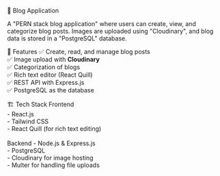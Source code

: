  📝 Blog Application
 
A "PERN stack blog application" where users can create, view, and categorize blog posts. Images are uploaded using "Cloudinary", and blog data is stored in a
"PostgreSQL" database.

🚀 Features
✅ Create, read, and manage blog posts  
✅ Image upload with **Cloudinary**  
✅ Categorization of blogs  
✅ Rich text editor (React Quill)  
✅ REST API with Express.js  
✅ PostgreSQL as the database 

🏗️ Tech Stack
    Frontend  
      - React.js  
      - Tailwind CSS  
      - React Quill (for rich text editing)  
\
    Backend
      - Node.js & Express.js  
      - PostgreSQL  
      - Cloudinary for image hosting  
      - Multer for handling file uploads  
    
